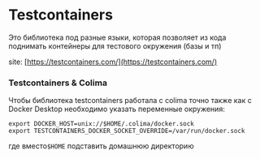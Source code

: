 # Testcontainers

Это библиотека под разные языки, которая позволяет из кода поднимать контейнеры для тестового окружения (базы и тп)

site: [https://testcontainers.com/](https://testcontainers.com/)

### Testcontainers & Сolima

Чтобы библиотека testcontainers работала с colima точно также как с Docker Desktop необходимо указать переменные окружения:

```
export DOCKER_HOST=unix://$HOME/.colima/docker.sock
export TESTCONTAINERS_DOCKER_SOCKET_OVERRIDE=/var/run/docker.sock
```

где вместо`$HOME` подставить домашнюю директорию
